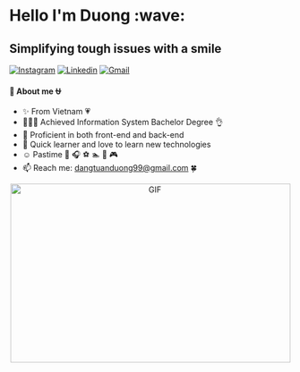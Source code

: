 
<h1>Hello I'm Duong :wave: </h1>
<h2>Simplifying tough issues with a smile</h2>

[![Instagram](https://img.shields.io/badge/-Instagram-c13584?style=flat&labelColor=c13584&logo=instagram&logoColor=white)](https://www.instagram.com/_yadgnoud3011/)
[![Linkedin](https://img.shields.io/badge/-LinkedIn-blue?style=flat&logo=Linkedin&logoColor=white)](https://www.linkedin.com/in/rustic3011/)
[![Gmail](https://img.shields.io/badge/-Gmail-c14438?style=flat&logo=Gmail&logoColor=white)](mailto:dangtuanduong99@gmail.com)

**:eyes: About me :ophiuchus:**
- :sparkles: From Vietnam :heartpulse:
- 👨🏽‍💻 Achieved Information System Bachelor Degree :ok_hand:  
- :owl: Proficient in both front-end and back-end
- :penguin: Quick learner and love to learn new technologies
- :relaxed: Pastime :beers: :headphones: :soccer: :swimmer: :8ball: :video_game: 
- 📫 Reach me: dangtuanduong99@gmail.com  :four_leaf_clover:
<!-- - 📝 [Resume]() -->

<p align="center"> <img alt="GIF" src="https://github.com/abhisheknaiidu/abhisheknaiidu/blob/master/code.gif?raw=true" width="500" height="320" />

<!-- **📈 My GitHub Stats**
<p align="center"> <img src="https://github-readme-stats.vercel.app/api?username=dtduong30&show_icons=true&theme=maroongold" alt="duong" /> -->
  
 <!--
**Miracle30/Miracle30** is a ✨ _special_ ✨ repository because its `README.md` (this file) appears on your GitHub profile.
### Hi there 👋
Here are some ideas to get you started:
- 🔭 I’m currently working on ...
- 🌱 I’m currently learning ...
- 👯 I’m looking to collaborate on ...
- 🤔 I’m looking for help with ...
- 💬 Ask me about ...
- 📫 How to reach me: ...
- 😄 Pronouns: ...
- ⚡ Fun fact: ...
old github <p align="center"> <img src="https://github-readme-stats.vercel.app/api?username=Miracle30&show_icons=true&theme=maroongold" alt="duong" />
-->
